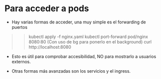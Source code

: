 # Para acceder a pods

- Hay varias formas de acceder, una muy simple es el forwarding de puertos

>> kubectl apply -f nginx.yaml
>> kubectl port-forward pod/nginx 8080:80 (Con uso de bg para ponerlo en el background)
>> curl http://localhost:8080

- Esto es útil para comprobar accesibilidad, NO para mostrarlo a usuarios externos.

- Otras formas más avanzadas son los servicios y el ingress.

